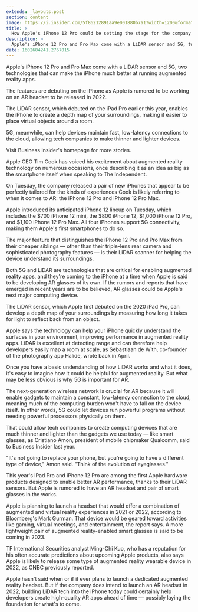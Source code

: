 ```yaml
--- 
extends: _layouts.post 
section: content 
image: https://i.insider.com/5f86212891aa9e001880b7a1?width=1200&format=jpeg 
title: > 
  How Apple's iPhone 12 Pro could be setting the stage for the company's next major product 
description: > 
  Apple's iPhone 12 Pro and Pro Max come with a LiDAR sensor and 5G, two technologies that can make the iPhone much better at running augmented reality apps.On Tuesday, the company released a pair of new iPhones that appear to be perfectly tailored for the kinds of experiences Cook is likely referring to when it comes to AR: the iPhone 12 Pro and iPhone 12 Pro Max.Apple introduced its anticipated iPhone 12 lineup on Tuesday, which includes the $700 iPhone 12 mini, the $800 iPhone 12, $1,000 iPhone 12 Pro, and $1,100 iPhone 12 Pro Max.If the rumors and reports that have emerged in recent years are to be believed, AR glasses could be Apple's next major computing device.This year's iPad Pro and iPhone 12 Pro are among the first Apple hardware products designed to enable better AR performance, thanks to their LiDAR sensors. 
date: 1602684241.2767015 
--- 
```

Apple's iPhone 12 Pro and Pro Max come with a LiDAR sensor and 5G, two technologies that can make the iPhone much better at running augmented reality apps.

The features are debuting on the iPhone as Apple is rumored to be working on an AR headset to be released in 2022.

The LiDAR sensor, which debuted on the iPad Pro earlier this year, enables the iPhone to create a depth map of your surroundings, making it easier to place virtual objects around a room.

5G, meanwhile, can help devices maintain fast, low-latency connections to the cloud, allowing tech companies to make thinner and lighter devices.

Visit Business Insider's homepage for more stories.

Apple CEO Tim Cook has voiced his excitement about augmented reality technology on numerous occasions, once describing it as an idea as big as the smartphone itself when speaking to The Independent.

On Tuesday, the company released a pair of new iPhones that appear to be perfectly tailored for the kinds of experiences Cook is likely referring to when it comes to AR: the iPhone 12 Pro and iPhone 12 Pro Max.

Apple introduced its anticipated iPhone 12 lineup on Tuesday, which includes the $700 iPhone 12 mini, the $800 iPhone 12, $1,000 iPhone 12 Pro, and $1,100 iPhone 12 Pro Max. All four iPhones support 5G connectivity, making them Apple's first smartphones to do so.

The major feature that distinguishes the iPhone 12 Pro and Pro Max from their cheaper siblings — other than their triple-lens rear camera and sophisticated photography features — is their LiDAR scanner for helping the device understand its surroundings.

Both 5G and LiDAR are technologies that are critical for enabling augmented reality apps, and they're coming to the iPhone at a time when Apple is said to be developing AR glasses of its own. If the rumors and reports that have emerged in recent years are to be believed, AR glasses could be Apple's next major computing device.

The LiDAR sensor, which Apple first debuted on the 2020 iPad Pro, can develop a depth map of your surroundings by measuring how long it takes for light to reflect back from an object.

Apple says the technology can help your iPhone quickly understand the surfaces in your environment, improving performance in augmented reality apps. LiDAR is excellent at detecting range and can therefore help developers easily map a room at scale, as Sebastiaan de With, co-founder of the photography app Halide, wrote back in April.

Once you have a basic understanding of how LiDAR works and what it does, it's easy to imagine how it could be helpful for augmented reality. But what may be less obvious is why 5G is important for AR.

The next-generation wireless network is crucial for AR because it will enable gadgets to maintain a constant, low-latency connection to the cloud, meaning much of the computing burden won't have to fall on the device itself. In other words, 5G could let devices run powerful programs without needing powerful processors physically on them.

That could allow tech companies to create computing devices that are much thinner and lighter than the gadgets we use today — like smart glasses, as Cristiano Amon, president of mobile chipmaker Qualcomm, said to Business Insider last year.

"It's not going to replace your phone, but you're going to have a different type of device," Amon said. "Think of the evolution of eyeglasses."

This year's iPad Pro and iPhone 12 Pro are among the first Apple hardware products designed to enable better AR performance, thanks to their LiDAR sensors. But Apple is rumored to have an AR headset and pair of smart glasses in the works.

Apple is planning to launch a headset that would offer a combination of augmented and virtual reality experiences in 2021 or 2022, according to Bloomberg's Mark Gurman. That device would be geared toward activities like gaming, virtual meetings, and entertainment, the report says. A more lightweight pair of augmented reality-enabled smart glasses is said to be coming in 2023.

TF International Securities analyst Ming-Chi Kuo, who has a reputation for his often accurate predictions about upcoming Apple products, also says Apple is likely to release some type of augmented reality wearable device in 2022, as CNBC previously reported.

Apple hasn't said when or if it ever plans to launch a dedicated augmented reality headset. But if the company does intend to launch an AR headset in 2022, building LiDAR tech into the iPhone today could certainly help developers create high-quality AR apps ahead of time — possibly laying the foundation for what's to come.
